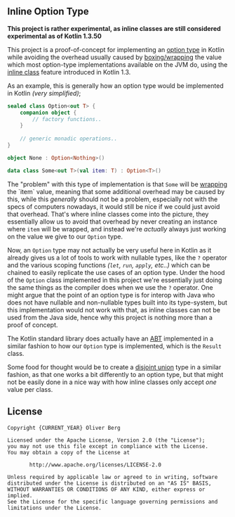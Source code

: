 ## Inline Option Type

**This project is rather experimental, as inline classes are still considered experimental as of Kotlin 1.3.50**

This project is a proof-of-concept for implementing an [option type](https://en.wikipedia.org/wiki/Option_type) in Kotlin while avoiding the overhead usually caused by [boxing/wrapping](https://en.wikipedia.org/wiki/Object_type_(object-oriented_programming)#Boxing) the value which most option-type implementations available on the JVM do, using the [inline class](https://kotlinlang.org/docs/reference/inline-classes.html) feature introduced in Kotlin 1.3.

As an example, this is generally how an option type would be implemented in Kotlin *(very simplified)*;

```kotlin
sealed class Option<out T> {
	companion object {
		// factory functions..
    }
    
    // generic monadic operations..
}

object None : Option<Nothing>()

data class Some<out T>(val item: T) : Option<T>()
```

The "problem" with this type of implementation is that `Some` will be [wrapping](https://en.wikipedia.org/wiki/Object_type_(object-oriented_programming)#Boxing) the `item` value, meaning that some additional overhead may be caused by this, while this *generally* should not be a problem, especially not with the specs of computers nowadays, it would still be nice if we could just avoid that overhead. That's where inline classes come into the picture, they essentially allow us to avoid that overhead by never creating an instance where `item` will be wrapped, and instead we're *actually* always just working on the value we give to our `Option` type.

Now, an `Option` type may not actually be very useful here in Kotlin as it already gives us a lot of tools to work with nullable types, like the `?` operator and the various scoping functions *(`let`, `run`, `apply`, etc..)* which can be chained to easily replicate the use cases of an option type. Under the hood of the `Option` class implemented in this project we're essentially just doing the same things as the compiler does when we use the `?` operator. One might argue that the point of an option type is for interop with Java who does not have nullable and non-nullable types built into its type-system, but this implementation would not work with that, as inline classes can not be used from the Java side, hence why this project is nothing more than a proof of concept.

The Kotlin standard library does actually have an [ABT](https://en.wikipedia.org/wiki/Abstract_data_type) implemented in a similar fashion to how our `Option` type is implemented, which is the `Result` class.

Some food for thought would be to create a [disjoint union](https://en.wikipedia.org/wiki/Disjoint_union) type in a similar fashion, as that one works a bit differently to an option type, but that might not be easily done in a nice way with how inline classes only accept *one* value per class.

## License

````
Copyright {CURRENT_YEAR} Oliver Berg

Licensed under the Apache License, Version 2.0 (the "License");
you may not use this file except in compliance with the License.
You may obtain a copy of the License at

       http://www.apache.org/licenses/LICENSE-2.0

Unless required by applicable law or agreed to in writing, software
distributed under the License is distributed on an "AS IS" BASIS,
WITHOUT WARRANTIES OR CONDITIONS OF ANY KIND, either express or implied.
See the License for the specific language governing permissions and
limitations under the License.
````